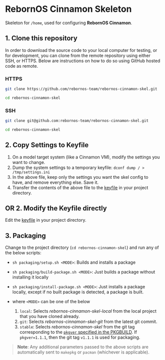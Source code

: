 # RebornOS Cinnamon Skeleton

Skeleton for `/home`, used for configuring **RebornOS Cinnamon**.

## 1. Clone this repository

In order to download the source code to your local computer for testing, or for development, you can clone from the remote repository using either SSH, or HTTPS. Below are instructions on how to do so using GitHub hosted code as remote.

### HTTPS

```bash
git clone https://github.com/rebornos-team/rebornos-cinnamon-skel.git

cd rebornos-cinnamon-skel
```

### SSH

```bash
git clone git@github.com:rebornos-team/rebornos-cinnamon-skel.git

cd rebornos-cinnamon-skel
```

## 2. Copy Settings to Keyfile

1. On a model target system (like a Cinnamon VM), modify the settings you want to change.
2. Dump the system settings to a temporary keyfile: `dconf dump / > /tmp/settings.ini`
3. In the above file, keep only the settings you want the skel config to have, and remove everything else. Save it.
4. Transfer the contents of the above file to the [keyfile](src/keyfiles/settings.ini) in your project directory.

## OR 2. Modify the Keyfile directly

Edit the [keyfile](src/keyfiles/settings.ini) in your project directory.

## 3. Packaging

Change to the project directory (`cd rebornos-cinnamon-skel`) and run any of the below scripts:
- `sh packaging/setup.sh <MODE>`: Builds and installs a package
- `sh packaging/build-package.sh <MODE>`: Just builds a package without installing it locally
- `sh packaging/install-package.sh <MODE>`: Just installs a package locally, except if no built package is detected, a package is built.

- where `<MODE>` can be one of the below
     1. `local`: Selects *rebornos-cinnamon-skel-local* from the local project that you have cloned already.
     2. `git`: Selects *rebornos-cinnamon-skel-git* from the latest git commit.
     3. `stable`: Selects *rebornos-cinnamon-skel* from the git tag corresponding to the [`pkgver` specified in the PKGBUILD](https://github.com/RebornOS-Team/rebornos-cinnamon-skel/blob/main/packaging/rebornos-cinnamon-skel/PKGBUILD#L5). If `pkgver=1.1.1`, then the git tag `v1.1.1` is used for packaging. 
     
> **Note**: Any additional parameters passed to the above scripts are automatically sent to `makepkg` or `pacman` (whichever is applicable).
